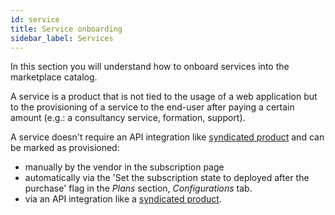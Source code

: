 ```yaml
---
id: service
title: Service onboarding
sidebar_label: Services
---
```


In this section you will understand how to onboard services into the marketplace
catalog.

A service is a product that is not tied to the usage of a web application but to
the provisioning of a service to the end-user after paying a certain amount
(e.g.: a consultancy service, formation, support).

A service doesn't require an API integration like [syndicated
product](syndication.md) and can be marked as provisioned:

* manually by the vendor in the subscription page
* automatically via the 'Set the subscription state to deployed after the
  purchase' flag in the *Plans* section, *Configurations* tab.
* via an API integration like a [syndicated product](syndication.md).